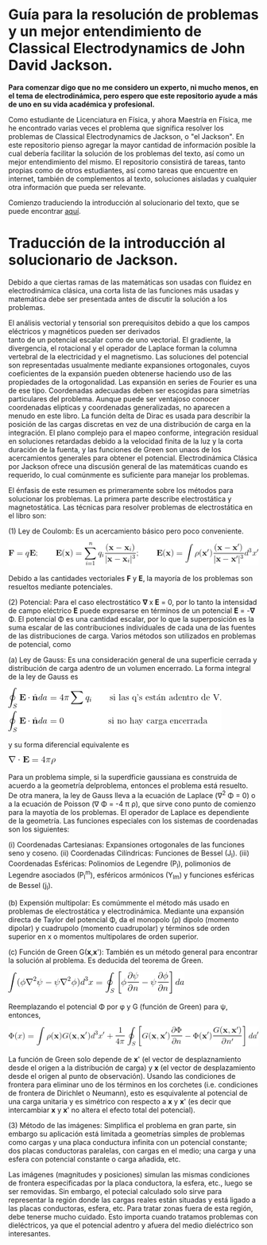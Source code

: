 # Guía para la resolución de problemas y un mejor entendimiento de Classical Electrodynamics de John David Jackson.

**Para comenzar digo que no me considero un experto, ni mucho menos, en el tema de electrodinámica, pero espero que este repositorio ayude a más de uno en su vida académica y profesional.**

Como estudiante de Licenciatura en Física, y ahora Maestría en Física, me he encontrado varias veces el problema que significa resolver los problemas de Classical Electrodynamics de Jackson, o "el Jackson". En este repositorio pienso agregar la mayor cantidad de información posible la cual debería facilitar la solución de los problemas del texto, así como un mejor entendimiento del mismo. El repositorio consistirá de tareas, tanto propias como de otros estudiantes, así como tareas que encuentre en internet, también de complementos al texto, soluciones aisladas y cualquier otra información que pueda ser relevante.

Comienzo traduciendo la introducción al solucionario del texto, que se puede encontrar [aquí](http://libgen.io/book/index.php?md5=DDE50D8F541CF943072C07366E33EA45). 

# Traducción de la introducción al solucionario de Jackson.

Debido a que ciertas ramas de las matemáticas son usadas con fluidez en electrodinámica clásica, una corta lista de las funciones más usadas y matemática debe ser presentada antes de discutir la solución a los problemas.

El análisis vectorial y tensorial son prerequisitos debido a que los campos eléctricos y magnéticos pueden ser derivados  
tanto de un potencial escalar como de uno vectorial. El gradiente, la divergencia, el rotacional y el operador de Laplace forman la columna vertebral de la electricidad y el magnetismo. Las soluciones del potencial son representadas usualmente mediante expansiones ortogonales, cuyos coeficientes de la expansión pueden obtenerse haciendo uso de las propiedades de la ortogonalidad. Las expansión en series de Fourier es una de ese tipo. Coordenadas adecuadas deben ser escogidas para simetrías particulares del problema. Aunque puede ser ventajoso conocer coordenadas elípticas y coordenadas generalizadas, no aparecen a menudo en este libro. La función delta de Dirac es usada para describir la posición de las cargas discretas 
en vez de una distribución de carga en la integración. El plano complejo para el mapeo conforme, integración residual en soluciones retardadas debido a la velocidad finita de la luz y la corta duración de la fuenta, y las funciones de Green son unaos de los acercamientos generales para obtener el potencial. Electrodinámica Clásica por Jackson ofrece una discusión 
general de las matemáticas cuando es requerido, lo cual comúnmente es suficiente para manejar los problemas.

El énfasis de este resumen es primeramente sobre los métodos para solucionar los problemas. La primera parte describe electrostática y magnetostática. Las técnicas para resolver problemas de electrostática en el libro son:

(1) Ley de Coulomb: Es un acercamiento básico pero poco conveniente. 

![Ecuación 1](https://github.com/FavioVazquez/Guia-Jackson-Electrodinamica/blob/master/Images/ec1.gif)

Debido a las cantidades vectoriales **F** y **E**, la mayoría de los problemas son resueltos mediante potenciales. 

(2) Potencial: Para el caso electrostático **&nabla;**	x **E** = 0, por lo tanto la intensidad de campo eléctrico **E** puede expresarse en términos de un potencial **E** = -**&nabla;** &Phi;. El potencial &Phi; es una cantidad escalar, por lo que la superposición es la suma escalar de las contribuciones individuales de cada una de las fuentes de las distribuciones de carga. Varios métodos son utilizados en problemas de potencial, como 

  (a) Ley de Gauss: Es una consideración general de una superficie cerrada y distribución de carga adentro de un volumen encerrado. La forma integral de la ley de Gauss es

![Ecuación 2](https://github.com/FavioVazquez/Guia-Jackson-Electrodinamica/blob/master/Images/ec2.gif)

y su forma diferencial equivalente es

![Ecuación 3](https://github.com/FavioVazquez/Guia-Jackson-Electrodinamica/blob/master/Images/ec3.gif)

Para un problema simple, si la superdficie gaussiana es construida de acuerdo a la geometría delproblema, entonces el problema está resuelto. De otra manera, la ley de Gauss lleva a la ecuación de Laplace (&nabla;<sup>2</sup> &Phi; = 0) o a la ecuación de Poisson (&nabla; &Phi; = -4 &pi; &rho;), que sirve cono punto de comienzo para la mayotía de los problemas. El operador de Laplace es dependiente de la geometría. Las funciones especiales con los sistemas de coordenadas son los siguientes:

(i) Coordenadas Cartesianas: Expansiones ortogonales de las funciones seno y coseno.
(ii) Coordenadas Cilíndricas: Funciones de Bessel (J<sub>l</sub>).
(iii) Coordenadas Esféricas: Polinomios de Legendre (P<sub>l</sub>), polimonios de Legendre asociados (P<sub>l</sub><sup>m</sup>), esféricos armónicos (Y<sub>lm</sub>) y funciones esféricas de Bessel (j<sub>l</sub>).

(b) Expensión multipolar: Es comúmmente el método más usado en problemas de electrostática y electrodinámica. Mediante una expansión directa de Taylor del potencial &Phi;, da el monopolo (&rho;) dipolo (momento dipolar) y cuadrupolo (momento cuadrupolar) y términos sde orden superior en x o momentos multipolares de orden superior.

(c) Función de Green G(**x**,**x**'): También es un método general para encontrar la solución al problema. Es deducida del teorema de Green.

![Ecuación 4](https://github.com/FavioVazquez/Guia-Jackson-Electrodinamica/blob/master/Images/ec4.gif)

Reemplazando el potencial &Phi; por &phi; y G (función de Green) para &psi;, entonces, 

![Ecuación 5](https://github.com/FavioVazquez/Guia-Jackson-Electrodinamica/blob/master/Images/ec5.gif)

La función de Green solo depende de **x**' (el vector de desplaznamiento desde el origen a la distribución de carga) y **x** (el vector de desplazamiento desde el origen al punto de observación). Usando las condiciones de frontera para eliminar uno de los términos en los corchetes (i.e. condiciones de frontera de Dirichlet o Neumann), esto es esquivalente al potencial de una carga unitaria y es simétrico con respecto a **x** y **x**' (es decir que intercambiar **x** y **x**' no altera el efecto total del potencial).

(3) Método de las imágenes: Simplifica el problema en gran parte, sin embargo su aplicación está limitada a geometrías simples de problemas como cargas y una placa conductura infinita con un potencial constante; dos placas conductoras paralelas, con cargas en el medio; una carga y una esfera con potencial constante o carga añadida, etc.

Las imágenes (magnitudes y posiciones) simulan las mismas condiciones de frontera especificadas por la placa conductora, la esfera, etc., luego se ser removidas. Sin embargo, el potecial calculado solo sirve para representar la región donde las cargas reales están situadas y está ligado a las placas conductoras, esfera, etc. Para tratar zonas fuera de esta región, debe tenerse mucho cuidado. Esto importa cuando tratamos problemas con dieléctricos, ya que el potencial adentro y afuera del medio dieléctrico son interesantes. 



